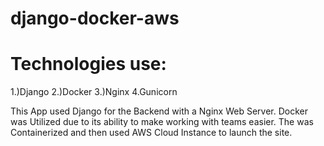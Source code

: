 # django-docker-aws
Technologies use:
================
1.)Django
2.)Docker
3.)Nginx
4.Gunicorn

This App used Django for the Backend with a Nginx Web Server. Docker was Utilized due to its ability to make working with teams easier. The was Containerized and then used AWS Cloud Instance to launch the site.
